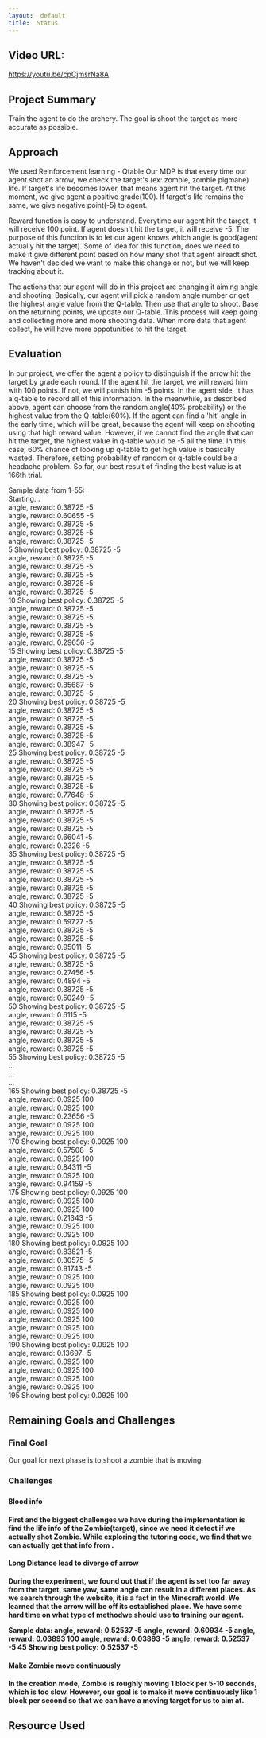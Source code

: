 ```yaml
---
layout:  default
title:  Status
---
```


## Video URL:
https://youtu.be/cpCjmsrNa8A

## Project Summary
Train the agent to do the archery. The goal is shoot the target as more accurate as possible.

## Approach
We used Reinforcement learning - Qtable
  Our MDP is that every time our agent shot an arrow, we check the target's (ex: zombie, zombie pigmane) life. If target's life becomes lower, that means agent hit the target. At this moment, we give agent a positive grade(100). If target's life remains the same, we give negative point(-5) to agent.

Reward function is easy to understand. Everytime our agent hit the target, it will receive 100 point. If agent doesn't hit the target, it will receive -5. The purpose of this function is to let our agent knows which angle is good(agent actually hit the target). Some of idea for this function, does we need to make it give different point based on how many shot that agent alreadt shot. We haven't decided we want to make this change or not, but we will keep tracking about it.

The actions that our agent will do in this project are changing it aiming angle and shooting. Basically, our agent will pick a random angle number or get the highest angle value from the Q-table. Then use that angle to shoot. Base on the returning points, we update our Q-table. This process will keep going and collecting more and more shooting data. When more data that agent collect, he will have more oppotunities to hit the target.



## Evaluation
In our project, we offer the agent a policy to distinguish if the arrow hit the target by grade each round. If the agent hit the target, we will reward him with 100 points. If not, we will punish him -5 points. In the agent side, it has a q-table to record all of this information. In the meanwhile, as described above, agent can choose from the random angle(40% probability) or the highest value from the Q-table(60%). If the agent can find a 'hit' angle in the early time, which will be great, because the agent will keep on shooting using that high reward value. However, if we cannot find the angle that can hit the target, the highest value in q-table would be -5 all the time. In this case, 60% chance of looking up q-table to get high value is basically wasted. Therefore, setting  probability of random or q-table could be a headache problem. So far, our best result of finding the best value is at 166th trial.

Sample data from 1-55:<br>
Starting...<br>
angle, reward:  0.38725 -5<br>
angle, reward:  0.60655 -5<br>
angle, reward:  0.38725 -5<br>
angle, reward:  0.38725 -5<br>
angle, reward:  0.38725 -5<br>
5 Showing best policy: 0.38725 -5<br>
angle, reward:  0.38725 -5<br>
angle, reward:  0.38725 -5<br>
angle, reward:  0.38725 -5<br>
angle, reward:  0.38725 -5<br>
angle, reward:  0.38725 -5<br>
10 Showing best policy: 0.38725 -5<br>
angle, reward:  0.38725 -5<br>
angle, reward:  0.38725 -5<br>
angle, reward:  0.38725 -5<br>
angle, reward:  0.38725 -5<br>
angle, reward:  0.29656 -5<br>
15 Showing best policy: 0.38725 -5<br>
angle, reward:  0.38725 -5<br>
angle, reward:  0.38725 -5<br>
angle, reward:  0.38725 -5<br>
angle, reward:  0.85687 -5<br>
angle, reward:  0.38725 -5<br>
20 Showing best policy: 0.38725 -5<br>
angle, reward:  0.38725 -5<br>
angle, reward:  0.38725 -5<br>
angle, reward:  0.38725 -5<br>
angle, reward:  0.38725 -5<br>
angle, reward:  0.38947 -5<br>
25 Showing best policy: 0.38725 -5<br>
angle, reward:  0.38725 -5<br>
angle, reward:  0.38725 -5<br>
angle, reward:  0.38725 -5<br>
angle, reward:  0.38725 -5<br>
angle, reward:  0.77648 -5<br>
30 Showing best policy: 0.38725 -5<br>
angle, reward:  0.38725 -5<br>
angle, reward:  0.38725 -5<br>
angle, reward:  0.38725 -5<br>
angle, reward:  0.66041 -5<br>
angle, reward:  0.2326 -5<br>
35 Showing best policy: 0.38725 -5<br>
angle, reward:  0.38725 -5<br>
angle, reward:  0.38725 -5<br>
angle, reward:  0.38725 -5<br>
angle, reward:  0.38725 -5<br>
angle, reward:  0.38725 -5<br>
40 Showing best policy: 0.38725 -5<br>
angle, reward:  0.38725 -5<br>
angle, reward:  0.59727 -5<br>
angle, reward:  0.38725 -5<br>
angle, reward:  0.38725 -5<br>
angle, reward:  0.95011 -5<br>
45 Showing best policy: 0.38725 -5<br>
angle, reward:  0.38725 -5<br>
angle, reward:  0.27456 -5<br>
angle, reward:  0.4894 -5<br>
angle, reward:  0.38725 -5<br>
angle, reward:  0.50249 -5<br>
50 Showing best policy: 0.38725 -5<br>
angle, reward:  0.6115 -5<br>
angle, reward:  0.38725 -5<br>
angle, reward:  0.38725 -5<br>
angle, reward:  0.38725 -5<br>
angle, reward:  0.38725 -5<br>
55 Showing best policy: 0.38725 -5<br>
...<br>
...<br>
...<br>
165 Showing best policy: 0.38725 -5<br>
angle, reward:  0.0925 100<br>
angle, reward:  0.0925 100<br>
angle, reward:  0.23656 -5<br>
angle, reward:  0.0925 100<br>
angle, reward:  0.0925 100<br>
170 Showing best policy: 0.0925 100<br>
angle, reward:  0.57508 -5<br>
angle, reward:  0.0925 100<br>
angle, reward:  0.84311 -5<br>
angle, reward:  0.0925 100<br>
angle, reward:  0.94159 -5<br>
175 Showing best policy: 0.0925 100<br>
angle, reward:  0.0925 100<br>
angle, reward:  0.0925 100<br>
angle, reward:  0.21343 -5<br>
angle, reward:  0.0925 100<br>
angle, reward:  0.0925 100<br>
180 Showing best policy: 0.0925 100<br>
angle, reward:  0.83821 -5<br>
angle, reward:  0.30575 -5<br>
angle, reward:  0.91743 -5<br>
angle, reward:  0.0925 100<br>
angle, reward:  0.0925 100<br>
185 Showing best policy: 0.0925 100<br>
angle, reward:  0.0925 100<br>
angle, reward:  0.0925 100<br>
angle, reward:  0.0925 100<br>
angle, reward:  0.0925 100<br>
angle, reward:  0.0925 100<br>
190 Showing best policy: 0.0925 100<br>
angle, reward:  0.13697 -5<br>
angle, reward:  0.0925 100<br>
angle, reward:  0.0925 100<br>
angle, reward:  0.0925 100<br>
angle, reward:  0.0925 100<br>
195 Showing best policy: 0.0925 100<br>

## Remaining Goals and Challenges

<h3>Final Goal</h3>
Our goal for next phase is to shoot a zombie that is moving.


<h3>Challenges<h3>

<h4>Blood info<h4>
First and the biggest challenges we have during the implementation is find the life info of the Zombie(target), since we need it detect if we actually shot Zombie. While exploring the tutoring code, we find that we can actually get that info from <ObservationFromNearbyEntities>.

<h4>Long Distance lead to diverge of arrow</h4>
During the experiment, we found out that if the agent is set too far away from the target, same yaw, same angle can result in a different places. As we search through the website, it is a fact in the Minecraft world. We learned that the arrow will be off its established place.
We have some hard time on what type of methodwe should use to training our agent.

Sample data: 
angle, reward:  0.52537 -5
angle, reward:  0.60934 -5
angle, reward:  0.03893 100
angle, reward:  0.03893 -5
angle, reward:  0.52537 -5
45 Showing best policy: 0.52537 -5


<h4>Make Zombie move continuously<h4>
In the creation mode, Zombie is roughly moving 1 block per 5-10 seconds, which is too slow. However, our goal is to make it move continuously like 1 block per second so that we can have a moving target for us to aim at.

## Resource Used
